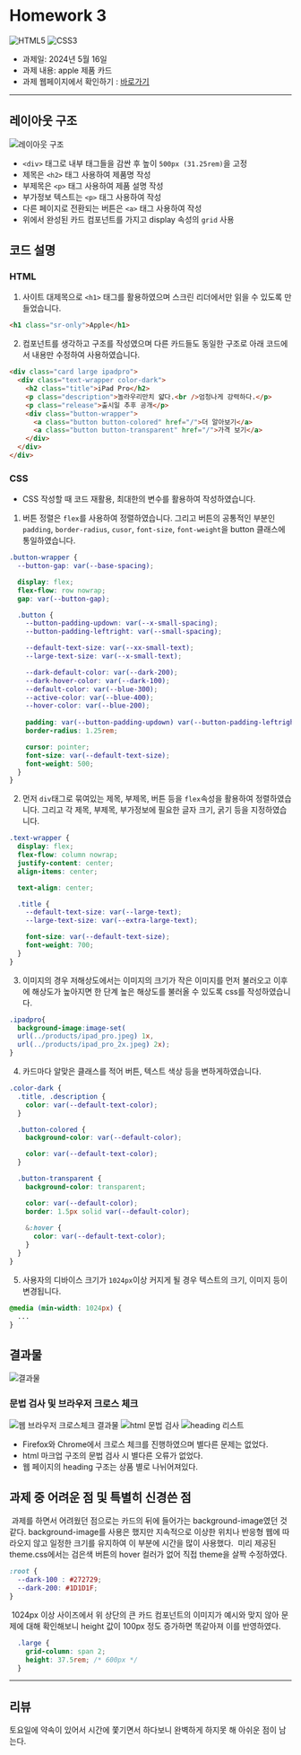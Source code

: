 # Homework 3
<img src="https://img.shields.io/badge/html5-E34F26?style=for-the-badge&logo=HTML5&logoColor=white" alt="HTML5"> <img src="https://img.shields.io/badge/CSS3-1572B6?style=for-the-badge&logo=HTML5&logoColor=white" alt="CSS3">
- 과제일: 2024년 5월 16일
- 과제 내용: apple 제품 카드
- 과제 웹페이지에서 확인하기 : [<u>바로가기</u>](https://jaehwan-space.github.io/homework/apple/apple.html)
***

## 레이아웃 구조
<img src="./md-images/layout.jpg" alt="레이아웃 구조">

- ```<div>``` 태그로 내부 태그들을 감싼 후 높이 ```500px (31.25rem)```을 고정
- 제목은 ```<h2>``` 태그 사용하여 제품명 작성
- 부제목은 ```<p>``` 태그 사용하여 제품 설명 작성
- 부가정보 텍스트는 ```<p>``` 태그 사용하여 작성
- 다른 페이지로 전환되는 버튼은 ```<a>``` 태그 사용하여 작성
- 위에서 완성된 카드 컴포넌트를 가지고 display 속성의 ```grid``` 사용

## 코드 설명

### HTML
1. 사이트 대제목으로 ```<h1>``` 태그를 활용하였으며 스크린 리더에서만 읽을 수 있도록 만들었습니다.
```html
<h1 class="sr-only">Apple</h1>
```

2. 컴포넌트를 생각하고 구조를 작성였으며 다른 카드들도 동일한 구조로 아래 코드에서 내용만 수정하여 사용하였습니다.
```html
<div class="card large ipadpro">
  <div class="text-wrapper color-dark">
    <h2 class="title">iPad Pro</h2>
    <p class="description">놀라우리만치 얇다.<br />엄청나게 강력하다.</p>
    <p class="release">출시일 추후 공개</p>
    <div class="button-wrapper">
      <a class="button button-colored" href="/">더 알아보기</a>
      <a class="button button-transparent" href="/">가격 보기</a>
    </div>
  </div>
</div>
```

### CSS
- CSS 작성할 때 코드 재활용, 최대한의 변수를 활용하여 작성하였습니다.
1. 버튼 정렬은 ```flex```를 사용하여 정렬하였습니다. 그리고 버튼의 공통적인 부분인 ```padding```, ```border-radius```, ```cusor```, ```font-size```, ```font-weight```을 button 클래스에 통일하였습니다.
```css
.button-wrapper {
  --button-gap: var(--base-spacing);

  display: flex;
  flex-flow: row nowrap;
  gap: var(--button-gap);

  .button {
    --button-padding-updown: var(--x-small-spacing);
    --button-padding-leftright: var(--small-spacing);

    --default-text-size: var(--xx-small-text);
    --large-text-size: var(--x-small-text);

    --dark-default-color: var(--dark-200);
    --dark-hover-color: var(--dark-100);
    --default-color: var(--blue-300);
    --active-color: var(--blue-400);
    --hover-color: var(--blue-200);
  
    padding: var(--button-padding-updown) var(--button-padding-leftright);
    border-radius: 1.25rem;

    cursor: pointer;
    font-size: var(--default-text-size);
    font-weight: 500;
  }
}
```

2. 먼저 ```div```태그로 묶여있는 제목, 부제목, 버튼 등을 ```flex```속성을 활용하여 정렬하였습니다. 그리고 각 제목, 부제목, 부가정보에 필요한 글자 크기, 굵기 등을 지정하였습니다.
```css
.text-wrapper {
  display: flex;
  flex-flow: column nowrap;
  justify-content: center;
  align-items: center;

  text-align: center;

  .title {
    --default-text-size: var(--large-text);
    --large-text-size: var(--extra-large-text);

    font-size: var(--default-text-size);
    font-weight: 700;
  }
}
```

3. 이미지의 경우 저해상도에서는 이미지의 크기가 작은 이미지를 먼저 불러오고 이후에 해상도가 높아지면 한 단계 높은 해상도를 불러올 수 있도록 css를 작성하였습니다.
```css
.ipadpro{
  background-image:image-set(
  url(../products/ipad_pro.jpeg) 1x, 
  url(../products/ipad_pro_2x.jpeg) 2x);
}
```

4. 카드마다 알맞은 클래스를 적어 버튼, 텍스트 색상 등을 변하게하였습니다.
```css
.color-dark {
  .title, .description {
    color: var(--default-text-color);
  }

  .button-colored {
    background-color: var(--default-color);

    color: var(--default-text-color);
  }

  .button-transparent {
    background-color: transparent;

    color: var(--default-color);
    border: 1.5px solid var(--default-color);
  
    &:hover {
      color: var(--default-text-color);
    }
  }
}
```

5. 사용자의 디바이스 크기가 ```1024px```이상 커지게 될 경우 텍스트의 크기, 이미지 등이 변경됩니다.
```css
@media (min-width: 1024px) {
  ...
}
```

## 결과물
<img src="./md-images/result.png" alt="결과물">

### 문법 검사 및 브라우저 크로스 체크
<img src="./md-images/browser-crosscheck.png" alt="웹 브라우저 크로스체크 결과물">
<img src="./md-images/html-grammer.png" alt="html 문법 검사">
<img src="./md-images/headings.png" alt="heading 리스트">

- Firefox와 Chrome에서 크로스 체크를 진행하였으며 별다른 문제는 없었다.
- html 마크업 구조의 문법 검사 시 별다른 오류가 없었다.
- 웹 페이지의 heading 구조는 상품 별로 나뉘어져있다.

## 과제 중 어려운 점 및 특별히 신경쓴 점
&nbsp;과제를 하면서 어려웠던 점으로는 카드의 뒤에 들어가는 background-image였던 것 같다. background-image를 사용은 했지만 지속적으로 이상한 위치나 반응형 웹에 따라오지 않고 일정한 크기를 유지하여 이 부분에 시간을 많이 사용했다.
&nbsp;미리 제공된 theme.css에서는 검은색 버튼의 hover 컬러가 없어 직접 theme을 살짝 수정하였다.
```css
:root {
  --dark-100 : #272729;
  --dark-200: #1D1D1F;
}
```
&nbsp;1024px 이상 사이즈에서 위 상단의 큰 카드 컴포넌트의 이미지가 예시와 맞지 않아 문제에 대해 확인해보니 height 값이 100px 정도 증가하면 똑같아져 이를 반영하였다.
```css
  .large {
    grid-column: span 2;
    height: 37.5rem; /* 600px */
  }
```

***
## 리뷰
토요일에 약속이 있어서 시간에 쫓기면서 하다보니 완벽하게 하지못 해 아쉬운 점이 남는다.